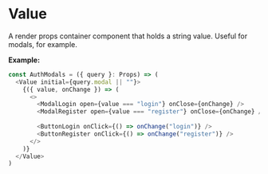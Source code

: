 # Value

A render props container component that holds a string value. Useful for modals, for example.

**Example:**
```js
const AuthModals = ({ query }: Props) => (
  <Value initial={query.modal || ""}>
    {({ value, onChange }) => (
      <>
        <ModalLogin open={value === "login"} onClose={onChange} />
        <ModalRegister open={value === "register"} onClose={onChange} />
        
        <ButtonLogin onClick={() => onChange("login")} />
        <ButtonRegister onClick={() => onChange("register")} />
      </>
    )}
  </Value>
)
```
